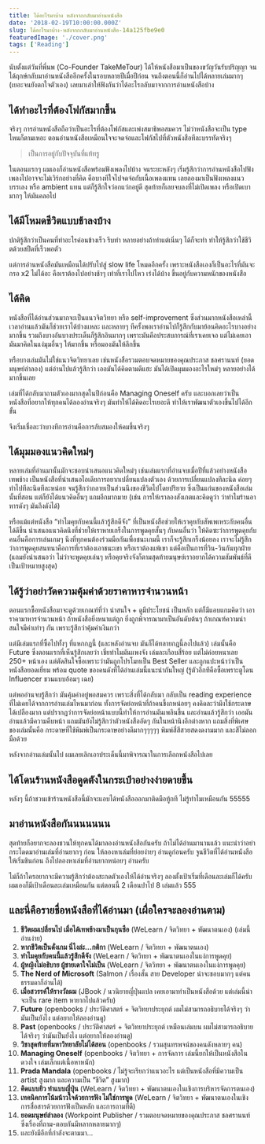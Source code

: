 ```yaml
---
title: ได้อะไรมาบ้าง หลังจากกลับมาอ่านหนังสือ
date: '2018-02-19T10:00:00.000Z'
slug: ได้อะไรมาบ้าง-หลังจากกลับมาอ่านหนังสือ-14a125fbe9e0
featuredImage: './cover.png'
tags: ['Reading']
---
```


นับตั้งแต่วันที่พี่นพ (Co-Founder TakeMeTour) ได้ให้หนังสือมาเป็นของขวัญวันรับปริญญา จนได้ฤกษ์กลับมาอ่านหนังสืออีกครั้งในรอบหลายปีเมื่อปีก่อน จนถึงตอนนี้ก็อ่านไปได้หลายเล่มมากๆ (เยอะจนยังตกใจตัวเอง) เลยมาเล่าให้ฟังกันว่าได้อะไรกลับมาจากการอ่านหนังสือบ้าง

## ได้ทำอะไรที่ต้องโฟกัสมากขึ้น

จริงๆ การอ่านหนังสือถือว่าเป็นอะไรที่ต้องโฟกัสและเพ่งสมาธิพอสมควร ไม่ว่าหนังสือจะเป็น type ไหนก็ตามเหอะ ตอนอ่านหนังสือเหมือนใจจะจดจ่อและโฟกัสไปที่ตัวหนังสือทีละบรรทัดจริงๆ

> เป็นการอยู่กับปัจจุบันที่แท้ทรู

ในตอนแรกๆ ผมเองก็อ่านหนังสือพร้อมฟังเพลงไปบ้าง จนระยะหลังๆ เริ่มรู้สึกว่าการอ่านหนังสือไปฟังเพลงไปอาจจะไม่เวิร์กอย่างที่คิด คือบางทีใจไปจดจ่อกับเนื้อเพลงแทน เลยลองมาเป็นฟังเพลงแนวบรรเลง หรือ ambient แทน แต่ก็รู้สึกใจว่อกแว่กอยู่ดี สุดท้ายก็เลยจบลงที่ไม่เปิดเพลง หรือเปิดเบามากๆ ให้มันคลอไป

## ได้มีโหมดชีวิตแบบช้าลงบ้าง

ปกติรู้สึกว่าเป็นคนที่ทำอะไรค่อนข้างเร็ว รีบทำ หลายอย่างถ้าทำแต่เนิ่นๆ ได้ก็จะทำ ทำให้รู้สึกว่าใช้ชีวิตด้วยสปีดที่เร็วพอตัว

แต่การอ่านหนังสือมันเหมือนได้ปรับไปสู่ slow life โหมดอีกครั้ง เพราะหนังสือเองก็เป็นอะไรที่มันจะกรอ x2 ไม่ได้อะ คือเราต้องไปอย่างช้าๆ เท่าที่เราไปไหว เร่งได้บ้าง ขึ้นอยู่กับความหนักของหนังสือ

## ได้คิด

หนังสือที่ได้อ่านส่วนมากจะเป็นแนวจิตวิทยา หรือ self-improvement ซึ่งส่วนมากหนังสือเหล่านี้เวลาอ่านแล้วมันก็ช่วยเราได้บ้างแหละ และหลายๆ ทีครั้งพอเราอ่านไปก็รู้สึกกับมาย้อนคิดอะไรบางอย่างมากขึ้น รวมถึงบางอันบางประเด็นก็รู้สึกอินมากๆ เพราะมันคือประสบการณ์ที่เราเคยเจอ แต่ไม่เคยเอามันมาคิดในแง่มุมอื่นๆ ให้มากขึ้น หรือมองมันให้ลึกขึ้น

หรือบางเล่มมันไม่ใช่แนวจิตวิทยาเลย เช่นหนังสือรวมตอบจดหมายของคุณประภาส ชลศรานนท์ (ยอดมนุษย์ลำลอง) แต่อ่านไปแล้วรู้สึกว่า เออมันได้คิดตามดีแฮะ มันได้เปิดมุมมองอะไรใหม่ๆ หลายอย่างได้มากขึ้นเลย

เล่มที่ได้กลับมาถามตัวเองมากสุดในปีก่อนคือ Managing Oneself ครับ และบอกเลยว่าเป็นหนังสือที่อยากให้ทุกคนได้ลองอ่านจริงๆ มันทำให้ได้คิดอะไรเยอะดี ทำให้เราพัฒนาตัวเองขึ้นไปได้อีกขั้น

จึงเริ่มเชื่อละว่าบางทีการอ่านคือการลับสมองให้คมขึ้นจริงๆ

## ได้มุมมองแนวคิดใหม่ๆ

หลายเล่มที่อ่านมานั้นมักจะชอบนำเสนอแนวคิดใหม่ๆ เช่นเล่มแรกที่อ่านจบเมื่อปีที่แล้วอย่างหนังสือเทพช้าง เป็นหนังสือที่นำเสนอไอเดียการอยากเปลี่ยนแปลงตัวเอง ด้วยการเปลี่ยนแปลงทีละนิด ค่อยๆ ทำไปทีละนิดทีละหน่อย จนรู้สึกว่ากลายเป็นส่วนนึงของชีวิตไปโดยปริยาย ซึ่งเป็นแก่นของหนังสือเล่มนั้นที่สอน แต่ก็ยังได้แนวคิดอื่นๆ แถมอีกมากมาย (เช่น การให้เราลองสังเกตและคิดดูว่า ว่าทำไมร้านอาหารดังๆ มันถึงดังได้)

หรือแม้แต่หนังสือ “ทำไมคุยกับคนนี้แล้วรู้สึกดีจัง” ที่เป็นหนังสือช่วยให้เราคุยกับสัพเพเหระกับคนอื่นได้ดีขึ้น นำเสนอแนวคิดนึงที่ช่วยให้เราหายเกร็งในการพูดคุยสั้นๆ กับคนอื่นว่า ให้คิดซะว่าการพูดคุยกับคนอื่นคือการเล่นเกมๆ นึงที่ทุกคนต้องร่วมมือกันเพื่อชนะเกมนี้ เราก็จะรู้สึกเกร็งน้อยลง เราจะไม่รู้สึกว่าการพูดคุยสนทนาคือการที่เราต้องเอาชนะเขา หรือเราต้องแพ้เขา แต่คือเป็นการที่วิน-วินกันทุกฝ่าย (แถมยังนำเสนอว่า ไม่ว่าจะพูดคุยเล่นๆ หรือคุยจริงจังก็ตามสุดท้ายมนุษย์เราอยากได้ความสัมพันธ์ที่ดีเป็นเป้าหมายสูงสุด)

## ได้รู้ว่าอย่าวัดความคุ้มค่าด้วยราคาหารจำนวนหน้า

ตอนแรกซื้อหนังสือมาจะดูด้วยเกณฑ์ที่ว่า น่าสนใจ + ดูมีประโยชน์ เป็นหลัก แต่ก็มีแอบแกมคิดว่า เอาราคามาหารจำนวนหน้า ถ้าหนังสือยิ่งหนาแต่ถูก ยิ่งถูกพิจารณามาเป็นอันดับต้นๆ ถ้าเกณฑ์ความน่าสนใจมีค่าเท่าๆ กัน เพราะรู้สึกว่าคุ้มค่าเงินกว่า

แต่มีเล่มแรกที่ซื้อไปทั้งๆ ที่แหกกฎนี้ (และหลังอ่านจบ มันก็ได้ทลายกฎนี้ลงไปแล้ว) เล่มนั้นคือ Future ซึ่งตอนแรกที่เห็นรู้สึกเลยว่า เชี่ยทำไมมันแพงจัง เล่มละเกือบสี่ร้อย แต่ไม่ค่อยหนาเลย 250+ หน้าเอง แต่ตัดสินใจซื้อเพราะว่ามันถูกโปรโมทเป็น Best Seller และถูกแปะหน้าว่าเป็นหนังสือยอดเยี่ยม พร้อม quote ของคนดังที่ได้อ่านเล่มนี้แนะนำกันใหญ่ (รู้ตัวอีกทีคือซื้อเพราะตูโดน Influencer ชวนแบบอ้อมๆ เฉย)

แต่พออ่านจบรู้สึกว่า มันคุ้มค่าอยู่พอสมควร เพราะสิ่งที่ได้กลับมา กลับเป็น reading experience ที่ไม่เคยได้จากการอ่านเล่มไหนมาก่อน ทั้งการจัดย่อหน้าที่ถ้าคนขี้งกหน่อยๆ คงคิดละว่ามึงใช้กระดาษได้เปลืองมาก แต่ปรากฎว่าการจัดย่อหน้าแบบนี้ทำให้การอ่านมันเพลินขึ้น และอ่านแล้วรู้สึกว่า เออมันอ่านแล้วมีความคืบหน้า แถมมันยังไม่รู้สึกว่าตัวหนังสืออัดๆ กันในหน้านึงอีกต่างหาก แถมสิ่งที่พิเศษของเล่มนั้นคือ กระดาษที่ใช้พิมพ์เป็นกระดาษอย่างดีมากๆๆๆๆๆ พิมพ์สี่สีสวยสดงดงามมาก และสีไม่ลอกมือด้วย

หลังจากอ่านเล่มนั้นไป ผมเลยเลิกเอาประเด็นนี้มาพิจารณาในการเลือกหนังสือไปเลย

## ได้โดนร้านหนังสือดูดตังในกระเป๋าอย่างง่ายดายขึ้น

หลังๆ นี้ถ้าชวนเข้าร้านหนังสือนี้มักจะแอบได้หนังสือออกมาติดมือทู้กที ไม่รู้ทำไมเหมือนกัน 55555

## มาอ่านหนังสือกันนนนนนน

สุดท้ายก็อยากจะลองชวนให้ทุกคนได้มาลองอ่านหนังสือกันครับ ถ้าไม่ได้อ่านมานานแล้ว แนะนำว่าอย่ากระโดดมาอ่านเล่มที่อ่านยากๆ ก่อน ให้ลองหาเล่มที่ย่อยง่ายๆ อ่านดูก่อนครับ จูนชีวิตที่ได้อ่านหนังสือให้เริ่มชินก่อน ถึงไปลองหาเล่มที่อ่านยากหน่อยๆ อ่านครับ

ไม่ก็ถ้าใครอยากจะมีความรู้สึกว่าต้องสะกดตัวเองให้ได้อ่านจริงๆ ลองตั้งเป้าเริ่มที่เดือนละเล่มก็ได้ครับ ผมเองก็มีเป้าเดือนละเล่มเหมือนกัน แต่ตอนนี้ 2 เดือนปาไป 8 เล่มแล้ว 555

## และนี่คือรายชื่อหนังสือที่ได้อ่านมา (เผื่อใครจะลองอ่านตาม)

1. **ชีวิตผมเปลี่ยนไป เมื่อได้เทพช้างมาเป็นกุนซือ** (WeLearn / จิตวิทยา + พัฒนาตนเอง) (เล่มนี้อ่านง่าย)
2. **หากชีวิตเป็นดั่งเกม นี่ไงล่ะ…กติกา** (WeLearn / จิตวิทยา + พัฒนาตนเอง)
3. **ทำไมคุยกับคนนี้แล้วรู้สึกดีจัง** (WeLearn / จิตวิทยา + พัฒนาตนเองในแง่การพูดคุย)
4. **ผู้หญิงไม่อธิบาย ผู้ชายเดาใจไม่เป็น** (WeLearn / จิตวิทยา + พัฒนาตนเองในแง่การพูดคุย)
5. **The Nerd of Microsoft** (Salmon / เรื่องสั้น สาย Developer น่าจะชอบมากๆ แต่คนธรรมดาก็อ่านได้)
6. **เมื่อสวรรค์ให้รางวัลผม** (JBook / นวนิยายญี่ปุ่นแปล เคยเอามาทำเป็นหนังสือด้วย แต่เล่มนี้น่าจะเป็น rare item หายากไปแล้วครับ)
7. **Future** (openbooks / ประวัติศาสตร์ + จิตวิทยาประยุกต์ ผมไม่สามารถอธิบายได้จริงๆ ว่ามันเป็นยังไง แต่อยากให้ลองอ่านดู)
8. **Past** (openbooks / ประวัติศาสตร์ + จิตวิทยาประยุกต์ เหมือนเล่มบน ผมไม่สามารถอธิบายได้จริงๆ ว่ามันเป็นยังไง แต่อยากให้ลองอ่านดู)
9. **วิชาสุดท้ายที่มหาวิทยาลัยไม่ได้สอน** (openbooks / รวมสุนทรพจน์ของคนดังหลายๆ คน)
10. **Managing Oneself** (openbooks / จิตวิทยา + การจัดการ เล่มนี้ยกให้เป็นหนังสือในดวงใจ เล่มเล็กแต่เนื้อหาหนัก)
11. **Prada Mandala** (openbooks / ไม่รู้จะเรียกว่าแนวอะไร แต่เป็นหนังสือที่มีความเป็น artist สูงมาก และความเป็น “ชีวิต” สูงมาก)
12. **คิดแบบยิว ทำแบบญี่ปุ่น** (WeLearn / จิตวิทยา + พัฒนาตนเองในเชิงการบริหารจัดการตนเอง)
13. **เทคนิคการโน้มน้าวใจด้วยการฟัง ไม่ใช่การพูด** (WeLearn / จิตวิทยา + พัฒนาตนเองในเชิงการสื่อสารด้วยการฟังเป็นหลัก และการถามที่ดี)
14. **ยอดมนุษย์ลำลอง** (Workpoint Publisher / รวมตอบจดหมายของคุณประภาส ชลศรานนท์ ซึ่งเรื่องที่ถาม-ตอบกันมีหลากหลายมากๆ)
15. และยังมีอีกที่กำลังจะตามมา…
